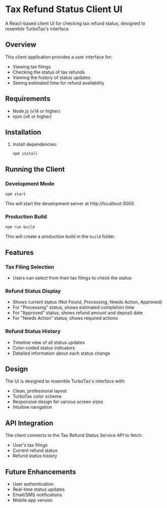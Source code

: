 # Tax Refund Status Client UI

A React-based client UI for checking tax refund status, designed to resemble TurboTax's interface.

## Overview

This client application provides a user interface for:
- Viewing tax filings
- Checking the status of tax refunds
- Viewing the history of status updates
- Seeing estimated time for refund availability

## Requirements

- Node.js (v14 or higher)
- npm (v6 or higher)

## Installation

1. Install dependencies:
   ```
   npm install
   ```

## Running the Client

### Development Mode

```
npm start
```

This will start the development server at http://localhost:3000.

### Production Build

```
npm run build
```

This will create a production build in the `build` folder.

## Features

### Tax Filing Selection
- Users can select from their tax filings to check the status

### Refund Status Display
- Shows current status (Not Found, Processing, Needs Action, Approved)
- For "Processing" status, shows estimated completion time
- For "Approved" status, shows refund amount and deposit date
- For "Needs Action" status, shows required actions

### Refund Status History
- Timeline view of all status updates
- Color-coded status indicators
- Detailed information about each status change

## Design

The UI is designed to resemble TurboTax's interface with:
- Clean, professional layout
- TurboTax color scheme
- Responsive design for various screen sizes
- Intuitive navigation

## API Integration

The client connects to the Tax Refund Status Service API to fetch:
- User's tax filings
- Current refund status
- Refund status history

## Future Enhancements

- User authentication
- Real-time status updates
- Email/SMS notifications
- Mobile app version